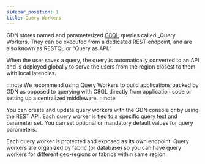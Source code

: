 ```yaml
---
sidebar_position: 1
title: Query Workers
---
```


GDN stores named and parameterized [C8QL](../c8ql/index.md) queries called _Query Workers. They can be executed from a dedicated REST endpoint, and are also known as RESTQL or “Query as API.”

When the user saves a query, the query is automatically converted to an API and is deployed globally to serve the users from the region closest to them with local latencies.

:::note
We recommend using Query Workers to build applications backed by GDN as opposed to querying with C8QL directly from application code or setting up a centralized middleware.
:::note

You can create and update query workers with the GDN console or by using the REST API. Each query worker is tied to a specific query text and parameter set. You can set optional or mandatory default values for query parameters.

Each query worker is protected and exposed as its own endpoint. Query workers are organized by fabric (or database) so you can have query workers for different geo-regions or fabrics within same region.
